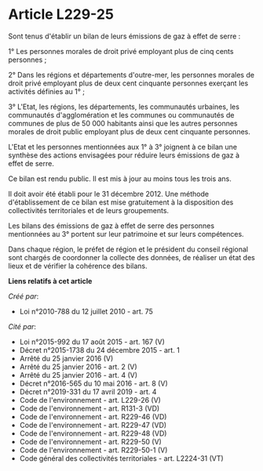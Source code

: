 # Article L229-25

Sont tenus d'établir un bilan de leurs émissions de gaz à effet de serre : 

1° Les personnes morales de droit privé employant plus de cinq cents personnes ; 

2° Dans les régions et départements d'outre-mer, les personnes morales de droit privé employant plus de deux cent cinquante
personnes exerçant les activités définies au 1° ; 

3° L'Etat, les régions, les départements, les communautés urbaines, les communautés d'agglomération et les communes ou
communautés de communes de plus de 50 000 habitants ainsi que les autres personnes morales de droit public employant plus de
deux cent cinquante personnes. 

L'Etat et les personnes mentionnées aux 1° à 3° joignent à ce bilan une synthèse des actions envisagées pour réduire leurs
émissions de gaz à effet de serre. 

Ce bilan est rendu public. Il est mis à jour au moins tous les trois ans. 

Il doit avoir été établi pour le 31 décembre 2012. Une méthode d'établissement de ce bilan est mise gratuitement à la
disposition des collectivités territoriales et de leurs groupements. 

Les bilans des émissions de gaz à effet de serre des personnes mentionnées au 3° portent sur leur patrimoine et sur leurs
compétences. 

Dans chaque région, le préfet de région et le président du conseil régional sont chargés de coordonner la collecte des
données, de réaliser un état des lieux et de vérifier la cohérence des bilans.

**Liens relatifs à cet article**

_Créé par_:

  - Loi n°2010-788 du 12 juillet 2010 - art. 75

_Cité par_:

  - Loi n°2015-992 du 17 août 2015 - art. 167 (V)
  - Décret n°2015-1738 du 24 décembre 2015 - art. 1
  - Arrêté du 25 janvier 2016 (V)
  - Arrêté du 25 janvier 2016 - art. 2 (V)
  - Arrêté du 25 janvier 2016 - art. 4 (V)
  - Décret n°2016-565 du 10 mai 2016 - art. 8 (V)
  - Décret n°2019-331 du 17 avril 2019 - art. 4
  - Code de l'environnement - art. L229-26 (V)
  - Code de l'environnement - art. R131-3 (VD)
  - Code de l'environnement - art. R229-46 (VD)
  - Code de l'environnement - art. R229-47 (VD)
  - Code de l'environnement - art. R229-48 (VD)
  - Code de l'environnement - art. R229-50 (V)
  - Code de l'environnement - art. R229-50-1 (V)
  - Code général des collectivités territoriales - art. L2224-31 (VT)
